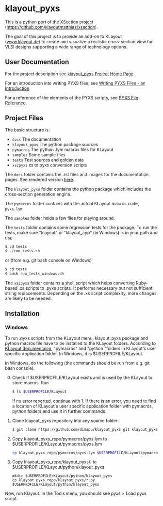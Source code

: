 # klayout_pyxs

This is a python port of the XSection project 
(https://github.com/klayoutmatthias/xsection). 

The goal of this project is to provide an add-on to KLayout (www.klayout.de) to 
create and visualize a realistic cross-section view for VLSI designs 
supporting a wide range of technology options.

## User Documentation

For the project description see [klayout_pyxs Project Home Page](https://github.com/dimapu/klayout_pyxs).

For an introduction into writing PYXS files, see 
[Writing PYXS Files - an Introduction](https://klayout-pyxs.readthedocs.io/en/latest/DocIntro.html).

For a reference of the elements of the PYXS scripts, see 
[PYXS File Reference](https://klayout-pyxs.readthedocs.io/en/latest/DocReference.html).

## Project Files

The basic structure is:

 * `docs` The documentation
 * `klayout_pyxs` The python package sources
 * `pymacros` The python .lym macros files for KLayout 
 * `samples` Some sample files
 * `tests` Test sources and golden data
 * `xs2pyxs` xs to pyxs conversion scripts

The `docs` folder contains the .rst files and images for the documentation 
pages. See rendered version [here](https://klayout-pyxs.readthedocs.io/en/latest). 

The `klayout_pyxs` folder contains the python package which includes 
the cross-section generation engine. 

The `pymacros` folder contains with the actual KLayout macros code,
`pyxs.lym`. 

The `samples` folder holds a few files for playing around.

The `tests` folder contains some regression tests for the package. 
To run the tests, make sure "klayout" or "klayout_app" (in Windows) 
is in your path and use

```sh
$ cd tests
$ ./run_tests.sh
```

or (from e.g. git bash console on Windows) 

```bash
$ cd tests
$ bash run_tests_windows.sh
```

The `xs2pyxs` folder contains a shell script which helps converting 
Ruby-based .xs scripts to .pyxs scripts. It performs necessary but not
sufficient string replacements. Depending on the .xs script complexity, 
more changes are likely to be needed.

## Installation

### Windows

To run .pyxs scripts from the KLayout menu, klayout_pyxs package and 
python macros file have to be installed to the KLayout folders. 
According to [KLayout documentaion](https://www.klayout.de/doc-qt4/about/macro_editor.html), 
"pymacros" and "python "folders in KLayout's user specific application 
folder. In Windows, it is $USERPROFILE/KLayout.

In Windows, do the following (the commands should be run from e.g.
git bash console). 

0. Check if $USERPROFILE/KLayout exists and is used by the KLayout to 
store macros. Run 

    ```bash
    $ ls $USERPROFILE/KLayout
    ```

    If no error reported, continue with 1. If there is an error, you need to 
    find a location of KLayout's user specific application folder 
    with pymacros, python folders and use it in further commands.

1. Clone klayout_pyxs repository into any source folder:

    ```bash
    $ git clone https://github.com/dimapu/klayout_pyxs.git klayout_pyxs_repo
    ```

2. Copy klayout_pyxs_repo/pymacros/pyxs.lym to $USERPROFILE/KLayout/pymacros/pyxs.lym

    ```bash
    cp klayout_pyxs_repo/pymacros/pyxs.lym $USERPROFILE/KLayout/pymacros/pyxs.lym
    ``` 

3. Copy klayout_pyxs_repo/klayout_pyxs/*.* to $USERPROFILE/KLayout/python/klayout_pyxs

    ```
    mkdir $USERPROFILE/KLayout/python/klayout_pyxs
    cp klayout_pyxs_repo/klayout_pyxs/*.py $USERPROFILE/KLayout/python/klayout_pyxs
    ```

Now, run Klayout. In the Tools menu, you should see pyxs > Load pyxs script. 

